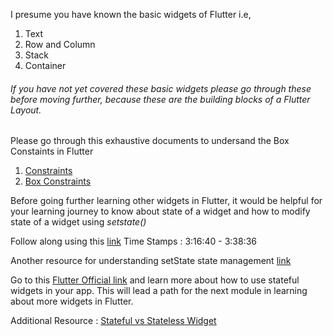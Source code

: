 I presume you have known the basic widgets of Flutter i.e,
1) Text
2) Row and Column
3) Stack
4) Container

###### If you have not yet covered these basic widgets please go through these before moving further, because these are the building blocks of a Flutter Layout. 

Please go through this exhaustive documents to undersand the Box Constaints in Flutter
1. [Constraints ](https://flutter.dev/docs/development/ui/layout/constraints)
2. [ Box Constraints](https://flutter.dev/docs/development/ui/layout/box-constraints)

Before going further learning other widgets in Flutter, it would be helpful for your learning journey to know about state of a widget and how to modify state of a widget using *setstate()*

Follow along using this [link](https://www.youtube.com/watch?v=x0uinJvhNxI)
Time Stamps : 3:16:40 - 3:38:36

Another resource for understanding setState state management [link](https://www.youtube.com/watch?v=nDwH7iskkHA)

Go to this [ Flutter Official link](https://flutter.dev/docs/development/ui/interactive) and learn more about how to use stateful widgets in your app. This will lead a path for the next module in learning about more widgets in Flutter. 


Additional Resource : [Stateful vs Stateless Widget](https://medium.com/flutter-community/flutter-stateful-vs-stateless-db325309deae)